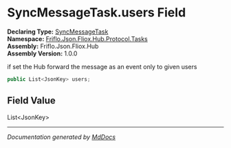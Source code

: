 ﻿<!--  
  <auto-generated>   
    The contents of this file were generated by a tool.  
    Changes to this file may be list if the file is regenerated  
  </auto-generated>   
-->

# SyncMessageTask.users Field

**Declaring Type:** [SyncMessageTask](../index.md)  
**Namespace:** [Friflo.Json.Fliox.Hub.Protocol.Tasks](../../index.md)  
**Assembly:** Friflo.Json.Fliox.Hub  
**Assembly Version:** 1.0.0

if set the Hub forward the message as an event only to given users

```csharp
public List<JsonKey> users;
```

## Field Value

List\<JsonKey\>

___

*Documentation generated by [MdDocs](https://github.com/ap0llo/mddocs)*
